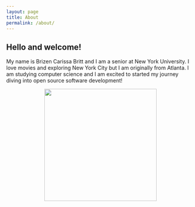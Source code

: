 ```yaml
---
layout: page
title: About
permalink: /about/
---
```


## Hello and welcome!

My name is Brizen Carissa Britt and I am a senior at New York University. I love movies and exploring New York City but I am originally from Atlanta. I am studying computer science and I am excited to started my journey diving into open source software development!

<p align="center">
    <img src="/briz123-weekly/images/Brizen.png" width="300px">
</p>




